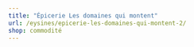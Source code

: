 ```yaml
---
title: "Épicerie Les domaines qui montent"
url: /eysines/epicerie-les-domaines-qui-montent-2/
shop: commodité
---
```

